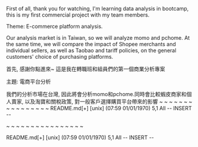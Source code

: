 First of all, thank you for watching, I'm learning data analysis in bootcamp, this is my first commercial project with my team members. 

Theme: E-commerce platform analysis. 

Our analysis market is in Taiwan, so we will analyze momo and pchome. At the same time, we will compare the impact of Shopee merchants and individual sellers, as well as Taobao and tariff policies, on the general customers' choice of purchasing platforms.

首先, 感謝你點進來~ 這是我在轉職班和組員們的第一個商業分析專案

主題: 電商平台分析

我們的分析市場在台灣, 因此將會分析momo和pchome.同時會比較蝦皮商家和個人賣家, 以及淘寶和關稅政策, 對一般客戶選擇購買平台帶來的影響
~
~
~
~
~
~
~
~
~
~
~
~
~
~
~
~
README.md[+] [unix] (07:59 01/01/1970)                                   5,1 All
-- INSERT --

~
~
~
~
~
~
~
~
~
~
~
~
~
~
~
~

README.md[+] [unix] (07:59 01/01/1970)                                   5,1 All
-- INSERT --

